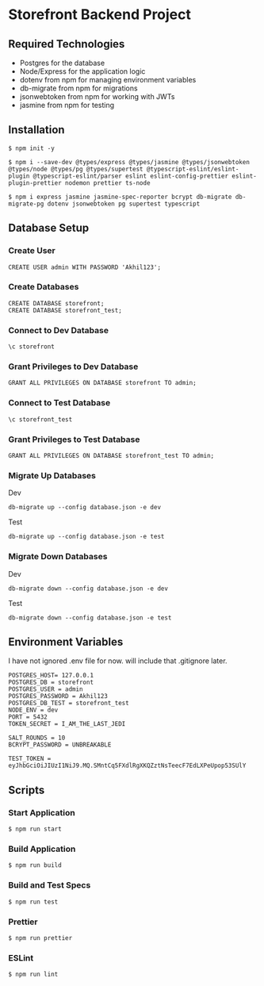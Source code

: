 # Storefront Backend Project

## Required Technologies
- Postgres for the database
- Node/Express for the application logic
- dotenv from npm for managing environment variables
- db-migrate from npm for migrations
- jsonwebtoken from npm for working with JWTs
- jasmine from npm for testing

## Installation
```
$ npm init -y

$ npm i --save-dev @types/express @types/jasmine @types/jsonwebtoken @types/node @types/pg @types/supertest @typescript-eslint/eslint-plugin @typescript-eslint/parser eslint eslint-config-prettier eslint-plugin-prettier nodemon prettier ts-node
   
$ npm i express jasmine jasmine-spec-reporter bcrypt db-migrate db-migrate-pg dotenv jsonwebtoken pg supertest typescript

```

## Database Setup

### Create User 
```
CREATE USER admin WITH PASSWORD 'Akhil123';
```
### Create Databases
```
CREATE DATABASE storefront;
CREATE DATABASE storefront_test;
```
### Connect to Dev Database
```
\c storefront
```

### Grant Privileges to Dev Database
```
GRANT ALL PRIVILEGES ON DATABASE storefront TO admin;
```

### Connect to Test Database
```
\c storefront_test
```

### Grant Privileges to Test Database 
```
GRANT ALL PRIVILEGES ON DATABASE storefront_test TO admin;
```

### Migrate Up Databases
Dev
```
db-migrate up --config database.json -e dev
```

Test
```
db-migrate up --config database.json -e test
```

### Migrate Down Databases
Dev
```
db-migrate down --config database.json -e dev
```

Test
```
db-migrate down --config database.json -e test
```

## Environment Variables
I have not ignored .env file for now. will include that .gitignore later.

```
POSTGRES_HOST= 127.0.0.1
POSTGRES_DB = storefront
POSTGRES_USER = admin
POSTGRES_PASSWORD = Akhil123
POSTGRES_DB_TEST = storefront_test
NODE_ENV = dev 
PORT = 5432
TOKEN_SECRET = I_AM_THE_LAST_JEDI

SALT_ROUNDS = 10
BCRYPT_PASSWORD = UNBREAKABLE

TEST_TOKEN = eyJhbGciOiJIUzI1NiJ9.MQ.SMntCq5FXdlRgXKQZztNsTeecF7EdLXPeUpop53SUlY
```


## Scripts

### Start Application
```
$ npm run start
```
### Build Application
```
$ npm run build
```
### Build and Test Specs
```
$ npm run test
```
### Prettier
```
$ npm run prettier
```
### ESLint
```
$ npm run lint
```


